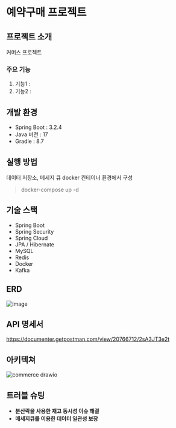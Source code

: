 # 예약구매 프로젝트
##  프로젝트 소개
커머스 프로젝트
### 주요 기능
1. 기능1 : 
2. 기능2 :
## 개발 환경
* Spring Boot :  3.2.4
* Java 버전 : 17
* Gradle : 8.7
## 실행 방법
데이터 저장소, 메세지 큐 docker 컨테이너 환경에서 구성
> docker-compose up -d 
## 기술 스택
* Spring Boot
* Spring Security
* Spring Cloud
* JPA / Hibernate
* MySQL
* Redis
* Docker
* Kafka
## ERD
![image](https://github.com/chkang13/commerce_project/assets/34392347/a839ef3e-6378-4ca4-a505-ceb81a9200e2)
## API 명세서
https://documenter.getpostman.com/view/20766712/2sA3JT3e2t
## 아키텍쳐
![commerce drawio](https://github.com/chkang13/commerce_project/assets/34392347/5b11c266-6833-42d0-922c-6251402a1934)
## 트러블 슈팅
* **분산락을 사용한 재고 동시성 이슈 해결**
* **메세지큐를 이용한 데이터 일관성 보장**
